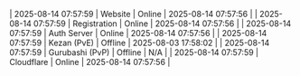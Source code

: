 | 2025-08-14 07:57:59 | Website | Online | 2025-08-14 07:57:56 |
| 2025-08-14 07:57:59 | Registration | Online | 2025-08-14 07:57:56 |
| 2025-08-14 07:57:59 | Auth Server | Online | 2025-08-14 07:57:56 |
| 2025-08-14 07:57:59 | Kezan (PvE) | Offline | 2025-08-03 17:58:02 |
| 2025-08-14 07:57:59 | Gurubashi (PvP) | Offline | N/A |
| 2025-08-14 07:57:59 | Cloudflare | Online | 2025-08-14 07:57:56 |
